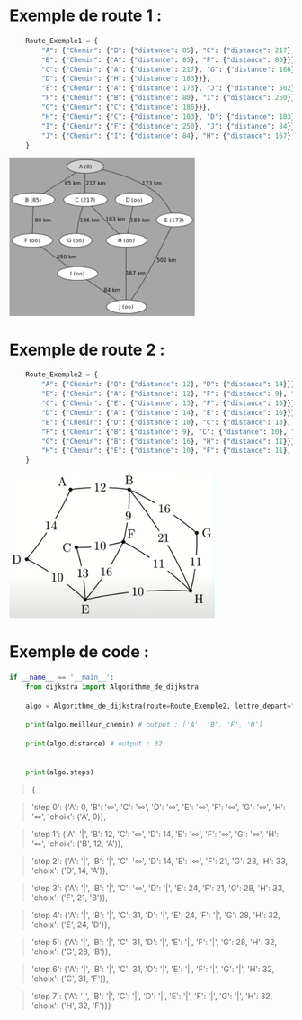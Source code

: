 
 
# Exemple de route 1 :
```python
    Route_Exemple1 = {
        "A": {"Chemin": {"B": {"distance": 85}, "C": {"distance": 217}, "E": {"distance": 173}}},
        "B": {"Chemin": {"A": {"distance": 85}, "F": {"distance": 80}}},
        "C": {"Chemin": {"A": {"distance": 217}, "G": {"distance": 186}, "H": {"distance": 103}}},
        "D": {"Chemin": {"H": {"distance": 183}}},
        "E": {"Chemin": {"A": {"distance": 173}, "J": {"distance": 502}}},
        "F": {"Chemin": {"B": {"distance": 80}, "I": {"distance": 250}}},
        "G": {"Chemin": {"C": {"distance": 186}}},
        "H": {"Chemin": {"C": {"distance": 103}, "D": {"distance": 183}, "J": {"distance": 167}}},
        "I": {"Chemin": {"F": {"distance": 250}, "J": {"distance": 84}}},
        "J": {"Chemin": {"I": {"distance": 84}, "H": {"distance": 167}, "E": {"distance": 502}}},
    }

```
![alt text](https://github.com/crocroque/dijkstra/blob/main/images/DijkstraExample.png)


# Exemple de route 2 :
```python
    Route_Exemple2 = {
        "A": {"Chemin": {"B": {"distance": 12}, "D": {"distance": 14}}},
        "B": {"Chemin": {"A": {"distance": 12}, "F": {"distance": 9}, "H": {"distance": 21}, "G": {"distance": 16}}},
        "C": {"Chemin": {"E": {"distance": 13}, "F": {"distance": 10}}},
        "D": {"Chemin": {"A": {"distance": 14}, "E": {"distance": 10}}},
        "E": {"Chemin": {"D": {"distance": 10}, "C": {"distance": 13}, "H": {"distance": 10}, "F": {"distance": 16}}},
        "F": {"Chemin": {"B": {"distance": 9}, "C": {"distance": 10}, "E": {"distance": 16}, "H": {"distance": 11}}},
        "G": {"Chemin": {"B": {"distance": 16}, "H": {"distance": 11}}},
        "H": {"Chemin": {"E": {"distance": 10}, "F": {"distance": 11}, "B": {"distance": 21}, "G": {"distance": 11}}},
    }
```
![alt text](https://github.com/crocroque/dijkstra/blob/main/images/DijkstraExample2.png)

# Exemple de code :
```python
if __name__ == '__main__':
    from dijkstra import Algorithme_de_dijkstra
    
    algo = Algorithme_de_dijkstra(route=Route_Exemple2, lettre_depart="A", lettre_arrive="H")

    print(algo.meilleur_chemin) # output : ['A', 'B', 'F', 'H']

    print(algo.distance) # output : 32


    print(algo.steps)

```
> {

> 'step 0': {'A': 0, 'B': '∞', 'C': '∞', 'D': '∞', 'E': '∞', 'F': '∞', 'G': '∞', 'H': '∞', 'choix': ('A', 0)},

>  'step 1': {'A': '|', 'B': 12, 'C': '∞', 'D': 14, 'E': '∞', 'F': '∞', 'G': '∞', 'H': '∞', 'choix': ('B', 12, 'A')},

>  'step 2': {'A': '|', 'B': '|', 'C': '∞', 'D': 14, 'E': '∞', 'F': 21, 'G': 28, 'H': 33, 'choix': ('D', 14, 'A')},

>  'step 3': {'A': '|', 'B': '|', 'C': '∞', 'D': '|', 'E': 24, 'F': 21, 'G': 28, 'H': 33, 'choix': ('F', 21, 'B')},

>  'step 4': {'A': '|', 'B': '|', 'C': 31, 'D': '|', 'E': 24, 'F': '|', 'G': 28, 'H': 32, 'choix': ('E', 24, 'D')},

>  'step 5': {'A': '|', 'B': '|', 'C': 31, 'D': '|', 'E': '|', 'F': '|', 'G': 28, 'H': 32, 'choix': ('G', 28, 'B')},

>  'step 6': {'A': '|', 'B': '|', 'C': 31, 'D': '|', 'E': '|', 'F': '|', 'G': '|', 'H': 32, 'choix': ('C', 31, 'F')},

>  'step 7': {'A': '|', 'B': '|', 'C': '|', 'D': '|', 'E': '|', 'F': '|', 'G': '|', 'H': 32, 'choix': ('H', 32, 'F')}}
